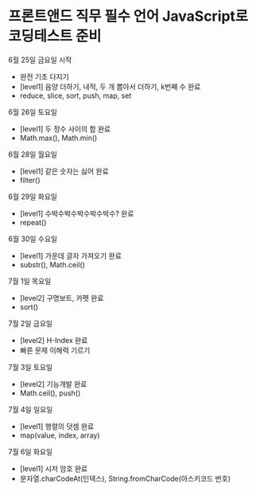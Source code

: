 # 프론트앤드 직무 필수 언어 JavaScript로 코딩테스트 준비

6월 25일 금요일 시작
- 완전 기초 다지기
- [level1] 음양 더하기, 내적, 두 개 뽑아서 더하기, k번째 수 완료
- reduce, slice, sort, push, map, set 

6월 26일 토요일
- [level1] 두 정수 사이의 합 완료
- Math.max(), Math.min()

6월 28일 월요일
- [level1] 같은 숫자는 싫어 완료
- filter()

6월 29일 화요일
- [level1] 수박수박수박수박수박수? 완료
- repeat()

6월 30일 수요일
- [level1] 가운데 글자 가져오기 완료
- substr(), Math.ceil()

7월 1일 목요일
- [level2] 구명보트, 카펫 완료
- sort()

7월 2일 금요일
- [level2] H-Index 완료
- 빠른 문제 이해력 기르기

7월 3일 토요일
- [level2] 기능개발 완료
- Math.ceil(), push()

7월 4일 일요일
- [level1] 행렬의 덧셈 완료
- map(value, index, array)

7월 6일 화요일
- [level1] 시저 암호 완료
- 문자열.charCodeAt(인덱스), String.fromCharCode(아스키코드 번호)

